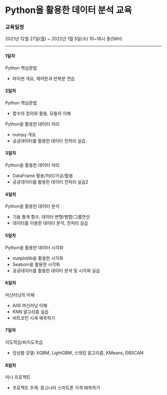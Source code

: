 # Python을 활용한 데이터 분석 교육

### 교육일정
2021년 12월 27일(월) ~ 2022년 1월 5일(수) 10~18시 총(56H)

-------------------------
#### 1일차
Python 핵심문법
- 파이썬 개요, 제어문과 반복문 연습

#### 2일차
Python 핵심문법 
- 함수의 정의와 활용, 모듈의 이해

Python을 활용한 데이터 처리
- numpy 개요
- 공공데이터를 활용한 데이터 전처리 실습

#### 3일차
Python을 활용한 데이터 처리
- DataFrame 활용/처리/가공/활용
- 공공데이터를 활용한 데이터 전처리 실습2


#### 4일차
Python을 활용한 데이터 분석
- 기술 통계 함수, 데이터 변형/병합/그룹연산
- 데이터를 이용한 데이터 분석, 전처리 실습


#### 5일차
Python을 활용한 데이터 시각화
- matplotlib을 활용한 시각화
- Seabom을 활용한 시각화
- 공공데이터를 활용한 데이터 분석 및 시각화 실습

#### 6일차
머신러닝의 이해
- AI와 머신러닝 이해
- KNN 알고리즘 실습
- 비트코인 시세 예측하기

#### 7일차
지도학습/비지도학습
- 앙상블 모델: XGBM, LightGBM, 스태킹 알고리즘, KMeans, DBSCAN


#### 8일차
미니 프로젝트
- 프로젝트 주제: 중고나라 스마트폰 가격 예측하기
